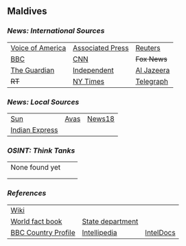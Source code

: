 ## Maldives ##

### _News: International Sources_ ###
|   |   |   |
| --- | --- | --- |
| [Voice of America](https://www.voanews.com/search?search_api_fulltext=Maldives&type=1&sort_by=publication_time) | [Associated Press](https://apnews.com/Maldives) | [Reuters](https://www.reuters.com/search/news?sortBy=&dateRange=&blob=maldives) |
| [BBC](https://www.bbc.com/news/topics/cq23pdgvgnxt/maldives) | [CNN](https://www.cnn.com/search/?q=Maldives&size=10&type=article) | ~~Fox News~~ |
| [The Guardian](https://www.theguardian.com/world/maldives)  | [Independent](https://www.independent.co.uk/topic/maldives?CMP=ILC-refresh) | [Al Jazeera](https://www.aljazeera.com/topics/country/Maldives.html) |
| ~~RT~~ | [NY Times](https://www.nytimes.com/topic/destination/maldives) | [Telegraph](https://www.telegraph.co.uk/maldives/) |

### _News: Local Sources_ ###
|   |   |   |
| --- | --- | --- |
| [Sun](https://en.sun.mv/) | [Avas](https://avas.mv/en) | [News18](https://www.news18.com/newstopics/maldives.html) |
| [Indian Express](https://indianexpress.com/about/maldives/) |  |  |

### _OSINT: Think Tanks_ ###
|  |  |  |
| --- | --- | --- |
| None found yet []() | []() | []() |
| []() | []() | []() |
| []() | []() | []() |


### _References_ ###
|   |   |   |
| --- | --- | --- |
| [Wiki](https://en.wikipedia.org/wiki/Maldives) | 
[World fact book](https://www.cia.gov/library/publications/resources/the-world-factbook/geos/mv.html) | [State department](https://www.state.gov/countries-areas/maldives/) |
| [BBC Country Profile](https://www.bbc.com/news/world-south-asia-12651486) | [Intellipedia](https://intellipedia.intelink.gov/wiki/Maldives) | [IntelDocs](https://inteldocs.intelink.gov/search/folder?q=Maldives) |
